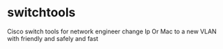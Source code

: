 # switchtools
Cisco switch tools for network engineer change Ip Or Mac to a new VLAN with friendly and safely and fast
